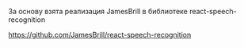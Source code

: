 За основу взята реализация JamesBrill в библиотеке react-speech-recognition

https://github.com/JamesBrill/react-speech-recognition
